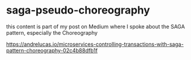# saga-pseudo-choreography

this content is part of my post on Medium where I spoke about the SAGA pattern, especially the Choreography

https://andrelucas.io/microservices-controlling-transactions-with-saga-pattern-choreography-02c4b88dfb1f
